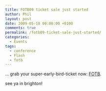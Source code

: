 ```yaml
---
title: FOTB09 ticket sale just started
author: Phil
layout: post
date: 2009-05-18 00:00:00 +0100
comments: true
permalink: /fotb09-ticket-sale-just-started/
categories:
  - Events
tags:
  - conference
  - Flash
  - fotb
---
```

&#8230; grab your super-early-bird-ticket now: <a href="http://www.flashonthebeach.com/tickets/" target="_blank">FOTB</a>.

see ya in brighton! 
